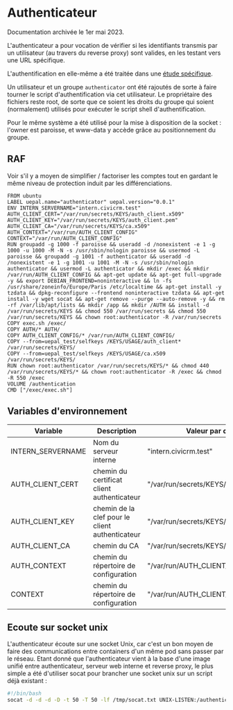 # Authenticateur

Documentation archivée le 1er mai 2023.

L'authenticateur a pour vocation de vérifier si les identifiants transmis par un utilisateur (au travers du reverse proxy) sont valides, en les testant vers une URL spécifique.

L'authentification en elle-même a été traitée dans une [étude spécifique](../etude_authentification.md).

Un utilisateur et un groupe `authenticator` ont été rajoutés de sorte à faire tourner le script d'authentification via cet utilisateur. Le propriétaire des fichiers reste root, de sorte que ce soient les droits du groupe qui soient (normalement) utilisés pour exécuter le script shell d'authentification.

Pour le même système a été utilisé pour la mise à disposition de la socket : l'owner est paroisse, et www-data y accède grâce au positionnement du groupe.

## RAF 

Voir s'il y a moyen de simplifier / factoriser les comptes tout en gardant le même niveau de protection induit par les différenciations.

``` Docker
FROM ubuntu
LABEL uepal.name="authenticator" uepal.version="0.0.1"
ENV INTERN_SERVERNAME="intern.civicrm.test" AUTH_CLIENT_CERT="/var/run/secrets/KEYS/auth_client.x509" AUTH_CLIENT_KEY="/var/run/secrets/KEYS/auth_client.pem" AUTH_CLIENT_CA="/var/run/secrets/KEYS/ca.x509" AUTH_CONTEXT="/var/run/AUTH_CLIENT_CONFIG" CONTEXT="/var/run/AUTH_CLIENT_CONFIG"
RUN groupadd -g 1000 -f paroisse && useradd -d /nonexistent -e 1 -g 1000 -u 1000 -M -N -s /usr/sbin/nologin paroisse && usermod -L paroisse && groupadd -g 1001 -f authenticator && useradd -d /nonexistent -e 1 -g 1001 -u 1001 -M -N -s /usr/sbin/nologin authenticator && usermod -L authenticator && mkdir /exec && mkdir /var/run/AUTH_CLIENT_CONFIG && apt-get update && apt-get full-upgrade -y && export DEBIAN_FRONTEND=noninteractive && ln -fs /usr/share/zoneinfo/Europe/Paris /etc/localtime && apt-get install -y tzdata && dpkg-reconfigure --frontend noninteractive tzdata && apt-get install -y wget socat && apt-get remove --purge --auto-remove -y && rm -rf /var/lib/apt/lists && mkdir /app && mkdir /AUTH && install -d /var/run/secrets/KEYS && chmod 550 /var/run/secrets && chmod 550 /var/run/secrets/KEYS && chown root:authenticator -R /var/run/secrets
COPY exec.sh /exec/
COPY AUTH/* AUTH/
COPY AUTH_CLIENT_CONFIG/* /var/run/AUTH_CLIENT_CONFIG/
COPY --from=uepal_test/selfkeys /KEYS/USAGE/auth_client* /var/run/secrets/KEYS/
COPY --from=uepal_test/selfkeys /KEYS/USAGE/ca.x509 /var/run/secrets/KEYS/
RUN chown root:authenticator /var/run/secrets/KEYS/* && chmod 440 /var/run/secrets/KEYS/* && chown root:authenticator -R /exec && chmod -R 550 /exec
VOLUME /authentication
CMD ["/exec/exec.sh"]
```

## Variables d'environnement

|Variable|Description|Valeur par défaut|
|---|---|---|
|INTERN\_SERVERNAME|Nom du serveur interne|"intern.civicrm.test"|
|AUTH\_CLIENT\_CERT|chemin du certificat client authenticateur|"/var/run/secrets/KEYS/auth\_client.x509"|
|AUTH\_CLIENT\_KEY|chemin de la clef pour le client authenticateur|"/var/run/secrets/KEYS/auth\_client.pem"|
|AUTH\_CLIENT\_CA|chemin du CA|"/var/run/secrets/KEYS/ca.x509"|
|AUTH\_CONTEXT|chemin du répertoire de configuration|"/var/run/AUTH\_CLIENT\_CONFIG"|
|CONTEXT|chemin du répertoire de configuration|"/var/run/AUTH\_CLIENT\_CONFIG"|

## Ecoute sur socket unix

L'authenticateur écoute sur une socket Unix, car c'est un bon moyen de faire des communications entre containers d'un même pod sans passer par le réseau. Etant donné que l'authenticateur vient à la base d'une image unifié entre authenticateur, serveur web interne et reverse proxy, le plus simple a été d'utiliser socat pour brancher une socket unix sur un script déjà existant :

``` bash
#!/bin/bash
socat -d -d -d -D -t 50 -T 50 -lf /tmp/socat.txt UNIX-LISTEN:/authentication/authenticator,fork,user=paroisse,group=www-data,mode=0660,unlink-early EXEC:/AUTH/externalauth.sh,su=authenticator
```
